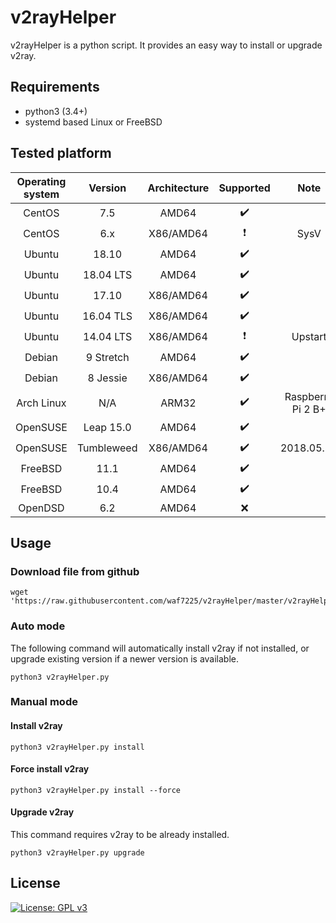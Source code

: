 # v2rayHelper
v2rayHelper is a python script. It provides an easy way to install or upgrade v2ray.

## Requirements
* python3 (3.4+)
* systemd based Linux or FreeBSD

## Tested platform
| Operating system | Version     | Architecture | Supported                | Note                 |
| :-----------: |:-------------: | :----------: | :----------------------: | :------------------: |
| CentOS        | 7.5            | AMD64        | :heavy_check_mark:       |                      |
| CentOS        | 6.x            | X86/AMD64    | :heavy_exclamation_mark: | SysV                 |
| Ubuntu        | 18.10          | AMD64        | :heavy_check_mark:       |                      |
| Ubuntu        | 18.04 LTS      | AMD64        | :heavy_check_mark:       |                      |
| Ubuntu        | 17.10          | X86/AMD64    | :heavy_check_mark:       |                      |
| Ubuntu        | 16.04 TLS      | X86/AMD64    | :heavy_check_mark:       |                      |
| Ubuntu        | 14.04 LTS      | X86/AMD64    | :heavy_exclamation_mark: | Upstart              |
| Debian        | 9 Stretch      | AMD64        | :heavy_check_mark:       |                      |
| Debian        | 8 Jessie       | X86/AMD64    | :heavy_check_mark:       |                      |
| Arch Linux    | N/A            | ARM32        | :heavy_check_mark:       | Raspberry Pi 2 B+    |
| OpenSUSE      | Leap 15.0      | AMD64        | :heavy_check_mark:       |                      |
| OpenSUSE      | Tumbleweed     | X86/AMD64    | :heavy_check_mark:       | 2018.05.30           |
| FreeBSD       | 11.1           | AMD64        | :heavy_check_mark:       |                      |
| FreeBSD       | 10.4           | AMD64        | :heavy_check_mark:       |                      |
| OpenDSD       | 6.2            | AMD64        | :x:                      |                      |

## Usage
### Download file from github
```shell
wget 'https://raw.githubusercontent.com/waf7225/v2rayHelper/master/v2rayHelper.py'
```

### Auto mode
The following command will automatically install v2ray if not installed, or upgrade existing version if a newer version is available.
```shell
python3 v2rayHelper.py
```

### Manual mode

#### Install v2ray
```shell
python3 v2rayHelper.py install
```

#### Force install v2ray
```shell
python3 v2rayHelper.py install --force
```

#### Upgrade v2ray
This command requires v2ray to be already installed.
```shell
python3 v2rayHelper.py upgrade
```

## License
[![License: GPL v3](https://img.shields.io/badge/License-GPL%20v3-blue.svg)](https://www.gnu.org/licenses/gpl-3.0)
